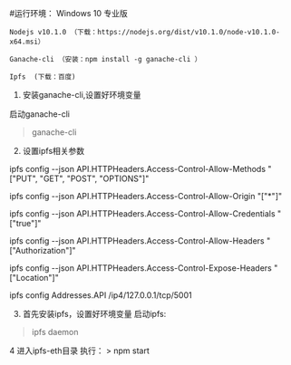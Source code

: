 #运行环境：
	Windows 10 专业版
	
	Nodejs v10.1.0 （下载：https://nodejs.org/dist/v10.1.0/node-v10.1.0-x64.msi）
	
	Ganache-cli （安装：npm install -g ganache-cli ）
	
	Ipfs  (下载：百度)
	

1.	安装ganache-cli,设置好环境变量

启动ganache-cli

> ganache-cli

2.	设置ipfs相关参数

ipfs config --json API.HTTPHeaders.Access-Control-Allow-Methods "[\"PUT\", \"GET\", \"POST\", \"OPTIONS\"]"

ipfs config --json API.HTTPHeaders.Access-Control-Allow-Origin "[\"*\"]"

ipfs config --json API.HTTPHeaders.Access-Control-Allow-Credentials "[\"true\"]"

ipfs config --json API.HTTPHeaders.Access-Control-Allow-Headers "[\"Authorization\"]"

ipfs config --json API.HTTPHeaders.Access-Control-Expose-Headers "[\"Location\"]"

ipfs config Addresses.API /ip4/127.0.0.1/tcp/5001

3.	首先安装ipfs，设置好环境变量
启动ipfs:
> ipfs daemon

4	进入ipfs-eth目录
	执行： > npm start
